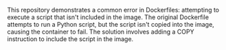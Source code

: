 This repository demonstrates a common error in Dockerfiles: attempting to execute a script that isn't included in the image. The original Dockerfile attempts to run a Python script, but the script isn't copied into the image, causing the container to fail. The solution involves adding a COPY instruction to include the script in the image.